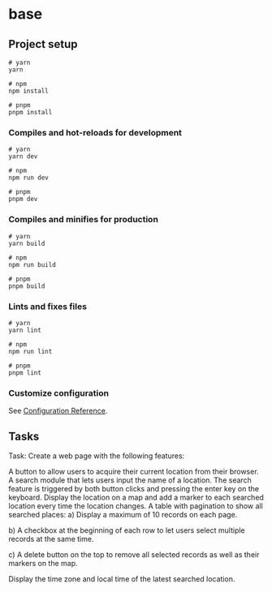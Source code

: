 # base

## Project setup

```
# yarn
yarn

# npm
npm install

# pnpm
pnpm install
```

### Compiles and hot-reloads for development

```
# yarn
yarn dev

# npm
npm run dev

# pnpm
pnpm dev
```

### Compiles and minifies for production

```
# yarn
yarn build

# npm
npm run build

# pnpm
pnpm build
```

### Lints and fixes files

```
# yarn
yarn lint

# npm
npm run lint

# pnpm
pnpm lint
```

### Customize configuration

See [Configuration Reference](https://vitejs.dev/config/).

## Tasks
Task: Create a web page with the following features:

A button to allow users to acquire their current location from their browser.
A search module that lets users input the name of a location. The search feature is triggered by both button clicks and pressing the enter key on the keyboard.
Display the location on a map and add a marker to each searched location every time the location changes.
A table with pagination to show all searched places:
a)         Display a maximum of 10 records on each page.

b)        A checkbox at the beginning of each row to let users select multiple records at the same time.

c)         A delete button on the top to remove all selected records as well as their markers on the map.

Display the time zone and local time of the latest searched location.
